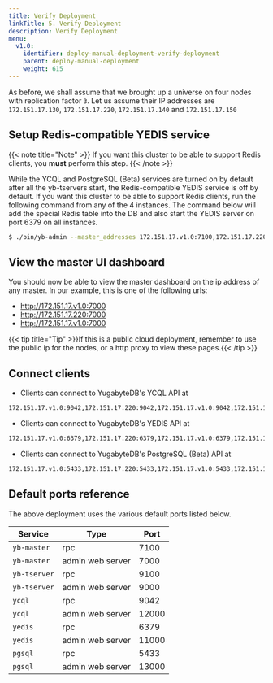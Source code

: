 ```yaml
---
title: Verify Deployment
linkTitle: 5. Verify Deployment
description: Verify Deployment
menu:
  v1.0:
    identifier: deploy-manual-deployment-verify-deployment
    parent: deploy-manual-deployment
    weight: 615
---
```


As before, we shall assume that we brought up a universe on four nodes with replication factor `3`. Let us assume their IP addresses are `172.151.17.130`, `172.151.17.220`, `172.151.17.140` and `172.151.17.150`


## Setup Redis-compatible YEDIS service

{{< note title="Note" >}}
If you want this cluster to be able to support Redis clients, you **must** perform this step.
{{< /note >}}

While the YCQL and PostgreSQL (Beta) services are turned on by default after all the yb-tservers start, the Redis-compatible YEDIS service is off by default. If you want this cluster to be able to support Redis clients, run the following command from any of the 4 instances. The command below will add the special Redis table into the DB and also start the YEDIS server on port 6379 on all instances.

```sh
$ ./bin/yb-admin --master_addresses 172.151.17.v1.0:7100,172.151.17.220:7100,172.151.17.v1.0:7100 setup_redis_table
```

## View the master UI dashboard

You should now be able to view the master dashboard on the ip address of any master. In our example, this is one of the following urls:

- http://172.151.17.v1.0:7000
- http://172.151.17.220:7000
- http://172.151.17.v1.0:7000

{{< tip title="Tip" >}}If this is a public cloud deployment, remember to use the public ip for the nodes, or a http proxy to view these pages.{{< /tip >}}<br>

## Connect clients

- Clients can connect to YugabyteDB's YCQL API at

```sh
172.151.17.v1.0:9042,172.151.17.220:9042,172.151.17.v1.0:9042,172.151.17.v1.0:9042
```

- Clients can connect to YugabyteDB's YEDIS API at

```sh
172.151.17.v1.0:6379,172.151.17.220:6379,172.151.17.v1.0:6379,172.151.17.v1.0:6379
```

- Clients can connect to YugabyteDB's PostgreSQL (Beta) API at

```sh
172.151.17.v1.0:5433,172.151.17.220:5433,172.151.17.v1.0:5433,172.151.17.v1.0:5433
```


## Default ports reference

The above deployment uses the various default ports listed below. 

Service | Type | Port 
--------|------| -------
`yb-master` | rpc | 7100
`yb-master` | admin web server | 7000
`yb-tserver` | rpc | 9100
`yb-tserver` | admin web server | 9000
`ycql` | rpc | 9042
`ycql` | admin web server | 12000
`yedis` | rpc | 6379
`yedis` | admin web server | 11000
`pgsql` | rpc | 5433
`pgsql` | admin web server | 13000
